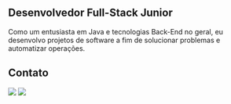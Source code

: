 ## Desenvolvedor Full-Stack Junior

Como um entusiasta em Java e tecnologias Back-End no geral, eu desenvolvo projetos de software a fim de solucionar problemas e automatizar operações.

## Contato
<a href="https://www.linkedin.com/in/jhonathan-moraes/"><img src="https://img.shields.io/badge/LinkedIn-0A66C2.svg?style=for-the-badge&logo=LinkedIn&logoColor=white"></a>
<a href="https://www.instagram.com/jhonathangh_/"><img src="https://img.shields.io/badge/Instagram-E4405F.svg?style=for-the-badge&logo=Instagram&logoColor=white"></a>
